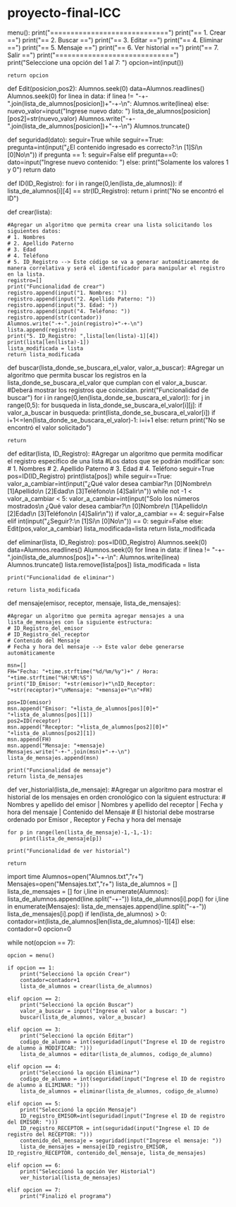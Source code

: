 # proyecto-final-ICC
menu():
    print("=============================")
    print("==     1. Crear            ==")
    print("==     2. Buscar           ==")
    print("==     3. Editar           ==")
    print("==     4. Eliminar         ==")
    print("==     5. Mensaje          ==")
    print("==     6. Ver historial    ==")
    print("==     7. Salir            ==")
    print("=============================")
    print("Seleccione una opción del 1 al 7: ")
    opcion=int(input())

    return opcion



def Edit(posicion,pos2):
    Alumnos.seek(0)
    data=Alumnos.readlines()
    Alumnos.seek(0)
    for linea in data:
        if linea != "-+-".join(lista_de_alumnos[posicion])+"-+-\n":
            Alumnos.write(linea)
        else:
            nuevo_valor=input("Ingrese nuevo dato: ")
            lista_de_alumnos[posicion][pos2]=str(nuevo_valor)
            Alumnos.write("-+-".join(lista_de_alumnos[posicion])+"-+-\n")
    Alumnos.truncate()



def seguridad(dato):
    seguir=True
    while seguir==True:
        pregunta=int(input("¿El contenido ingresado es correcto?:\n [1]Sí\n [0]No\n"))
        if pregunta == 1:
            seguir=False
        elif pregunta==0:
            dato=input("Ingrese nuevo contenido: ")
        else:
            print("Solamente los valores 1 y 0")
    return dato


def ID(ID_Registro):
    for i in range(0,len(lista_de_alumnos)):
        if lista_de_alumnos[i][4] == str(ID_Registro):
            return i
    print("No se encontró el ID")


def crear(lista):

    #Agregar un algoritmo que permita crear una lista solicitando los siguientes datos:
    # 1. Nombres
    # 2. Apellido Paterno
    # 3. Edad
    # 4. Teléfono
    # 5. ID_Registro --> Este código se va a generar automáticamente de manera correlativa y será el identificador para manipular el registro en la lista.
    registro=[]
    print("Funcionalidad de crear")
    registro.append(input("1. Nombres: "))
    registro.append(input("2. Apellido Paterno: "))
    registro.append(input("3. Edad: "))
    registro.append(input("4. Teléfono: "))
    registro.append(str(contador))
    Alumnos.write("-+-".join(registro)+"-+-\n")
    lista.append(registro)
    print("5. ID_Registro: ",lista[len(lista)-1][4])
    print(lista[len(lista)-1])
    lista_modificada = lista
    return lista_modificada



def buscar(lista_donde_se_buscara_el_valor, valor_a_buscar):
    #Agregar un algoritmo que permita buscar los registros en la lista_donde_se_buscara_el_valor que cumplan con el valor_a_buscar.
    #Deberá mostrar los registros que coincidan.
    print("Funcionalidad de buscar")
    for i in range(0,len(lista_donde_se_buscara_el_valor)):
        for j in range(0,5):
            for busqueda in lista_donde_se_buscara_el_valor[i][j]:
                if valor_a_buscar in busqueda:
                    print(lista_donde_se_buscara_el_valor[i])
                    if i+1<=len(lista_donde_se_buscara_el_valor)-1:
                        i=i+1
                    else:
                        return
    print("No se encontró el valor solicitado")


    return



def editar(lista, ID_Registro):
    #Agregar un algoritmo que permita modificar el registro especifico de una lista
    #Los datos que se podrán modificar son:
    # 1. Nombres
    # 2. Apellido Paterno
    # 3. Edad
    # 4. Teléfono
    seguir=True
    pos=ID(ID_Registro)
    print(lista[pos])
    while seguir==True:
        valor_a_cambiar=int(input("¿Qué valor desea cambiar?\n [0]Nombre\n [1]Apellido\n [2]Edad\n [3]Teléfono\n [4]Salir\n"))
        while not -1 < valor_a_cambiar < 5:
            valor_a_cambiar=int(input("Solo los números mostrados\n ¿Qué valor desea cambiar?\n [0]Nombre\n [1]Apellido\n [2]Edad\n [3]Teléfono\n [4]Salir\n"))
        if valor_a_cambiar == 4:
            seguir=False
        elif int(input("¿Seguir?:\n [1]Sí\n [0]No\n")) == 0:
            seguir=False
        else:
            Edit(pos,valor_a_cambiar)
    lista_modificada=lista
    return lista_modificada



def eliminar(lista, ID_Registro):
    pos=ID(ID_Registro)
    Alumnos.seek(0)
    data=Alumnos.readlines()
    Alumnos.seek(0)
    for linea in data:
        if linea != "-+-".join(lista_de_alumnos[pos])+"-+-\n":
            Alumnos.write(linea)
    Alumnos.truncate()
    lista.remove(lista[pos])
    lista_modificada = lista

    print("Funcionalidad de eliminar")

    return lista_modificada



def mensaje(emisor, receptor, mensaje, lista_de_mensajes):

    #Agregar un algoritmo que permita agregar mensajes a una lista_de_mensajes con la siguiente estructura:
    # ID_Registro_del_emisor
    # ID_Registro_del_receptor
    # Contenido del Mensaje
    # Fecha y hora del mensaje --> Este valor debe generarse automáticamente

    msn=[]
    FH="Fecha: "+time.strftime("%d/%m/%y")+" / Hora: "+time.strftime("%H:%M:%S")
    print("ID_Emisor: "+str(emisor)+"\nID_Receptor: "+str(receptor)+"\nMensaje: "+mensaje+"\n"+FH)

    pos=ID(emisor)
    msn.append("Emisor: "+lista_de_alumnos[pos][0]+" "+lista_de_alumnos[pos][1])
    pos2=ID(receptor)
    msn.append("Receptor: "+lista_de_alumnos[pos2][0]+" "+lista_de_alumnos[pos2][1])
    msn.append(FH)
    msn.append("Mensaje: "+mensaje)
    Mensajes.write("-+-".join(msn)+"-+-\n")
    lista_de_mensajes.append(msn)

    print("Funcionalidad de mensaje")
    return lista_de_mensajes



def ver_historial(lista_de_mensaje):
    #Agregar un algoritmo para mostrar el historial de los mensajes en orden cronológico con la siguient estructura:
    # Nombres y apellido del emisor |  Nombres y apellido del receptor  |  Fecha y hora del mensaje  |  Contenido del Mensaje
    # El historial debe mostrarse ordenado por Emisor , Receptor y Fecha y hora del mensaje

    for p in range(len(lista_de_mensaje)-1,-1,-1):
        print(lista_de_mensaje[p])

    print("Funcionalidad de ver historial")

    return


import time
Alumnos=open("Alumnos.txt","r+")
Mensajes=open("Mensajes.txt","r+")
lista_de_alumnos = []
lista_de_mensajes = []
for i,line in enumerate(Alumnos):
    lista_de_alumnos.append(line.split("-+-"))
    lista_de_alumnos[i].pop()
for i,line in enumerate(Mensajes):
    lista_de_mensajes.append(line.split("-+-"))
    lista_de_mensajes[i].pop()
if len(lista_de_alumnos) > 0:
    contador=int(lista_de_alumnos[len(lista_de_alumnos)-1][4])
else:
    contador=0
opcion=0



while not(opcion == 7):

    opcion = menu()

    if opcion == 1:
        print("Seleccionó la opción Crear")
        contador=contador+1
        lista_de_alumnos = crear(lista_de_alumnos)

    elif opcion == 2:
        print("Seleccionó la opción Buscar")
        valor_a_buscar = input("Ingrese el valor a buscar: ")
        buscar(lista_de_alumnos, valor_a_buscar)

    elif opcion == 3:
        print("Seleccionó la opción Editar")
        codigo_de_alumno = int(seguridad(input("Ingrese el ID de registro de alumno a MODIFICAR: ")))
        lista_de_alumnos = editar(lista_de_alumnos, codigo_de_alumno)

    elif opcion == 4:
        print("Seleccionó la opción Eliminar")
        codigo_de_alumno = int(seguridad(input("Ingrese el ID de registro de alumno a ELIMINAR: ")))
        lista_de_alumnos = eliminar(lista_de_alumnos, codigo_de_alumno)

    elif opcion == 5:
        print("Seleccionó la opción Mensaje")
        ID_registro_EMISOR=int(seguridad(input("Ingrese el ID de registro del EMISOR: ")))
        ID_registro_RECEPTOR = int(seguridad(input("Ingrese el ID de registro del RECEPTOR: ")))
        contenido_del_mensaje = seguridad(input("Ingrese el mensaje: "))
        lista_de_mensajes = mensaje(ID_registro_EMISOR, ID_registro_RECEPTOR, contenido_del_mensaje, lista_de_mensajes)

    elif opcion == 6:
        print("Seleccionó la opción Ver Historial")
        ver_historial(lista_de_mensajes)

    elif opcion == 7:
        print("Finalizó el programa")
